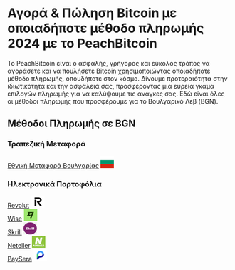 <body class="payment-methods-page">

# Αγορά & Πώληση Bitcoin με οποιαδήποτε μέθοδο πληρωμής 2024 με το PeachBitcoin

Το PeachBitcoin είναι ο ασφαλής, γρήγορος και εύκολος τρόπος να αγοράσετε και να πουλήσετε Bitcoin χρησιμοποιώντας οποιαδήποτε μέθοδο πληρωμής, οπουδήποτε στον κόσμο. Δίνουμε προτεραιότητα στην ιδιωτικότητα και την ασφάλειά σας, προσφέροντας μια ευρεία γκάμα επιλογών πληρωμής για να καλύψουμε τις ανάγκες σας. Εδώ είναι όλες οι μέθοδοι πληρωμής που προσφέρουμε για το Βουλγαρικό Λεβ (BGN).

## Μέθοδοι Πληρωμής σε BGN

### Τραπεζική Μεταφορά

<div class="payment-grid">
    <div class="payment-grid-item">
        <a href="/buy-bitcoin-with-national-transfer-bulgaria">Εθνική Μεταφορά Βουλγαρίας</a> 
        <img src="/img/faq/logoimg/bulgariaflag.png" width="30px" height="27px" alt="Αγοράστε bitcoin με Εθνική Μεταφορά Βουλγαρίας, Πωλήστε bitcoin με Εθνική Μεταφορά Βουλγαρίας">
    </div>
</div>

### Ηλεκτρονικά Πορτοφόλια

<div class="payment-grid">
    <div class="payment-grid-item">
        <a href="/buy-bitcoin-with-revolut">Revolut</a> 
        <img src="/img/faq/logoimg/revolut.png" width="30px" height="27px" alt="Αγοράστε bitcoin με το Revolut, Πωλήστε bitcoin με το Revolut">
    </div>
    <div class="payment-grid-item">
        <a href="/buy-bitcoin-with-wise">Wise</a> 
        <img src="/img/faq/logoimg/wise.png" width="30px" height="27px" alt="Αγοράστε bitcoin με το Wise, Πωλήστε bitcoin με το Wise">
    </div>
    <div class="payment-grid-item">
        <a href="/buy-bitcoin-with-skrill">Skrill</a> 
        <img src="/img/faq/logoimg/skrill.png" width="30px" height="27px" alt="Αγοράστε bitcoin με το Skrill, Πωλήστε bitcoin με το Skrill">
    </div>
    <div class="payment-grid-item">
        <a href="/buy-bitcoin-with-neteller">Neteller</a> 
        <img src="/img/faq/logoimg/neteller.png" width="30px" height="27px" alt="Αγοράστε bitcoin με το Neteller, Πωλήστε bitcoin με το Neteller">
    </div>
    <div class="payment-grid-item">
        <a href="/buy-bitcoin-with-paysera">PaySera</a> 
        <img src="/img/faq/logoimg/paysera.png" width="30px" height="27px" alt="Αγοράστε bitcoin με το PaySera, Πωλήστε bitcoin με το PaySera">
    </div>
</div>

</body>
